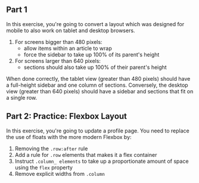 ## Part 1
In this exercise, you're going to convert a layout which was designed for mobile to also work on tablet and desktop browsers.

1.  For screens bigger than 480 pixels:
    *   allow items within an article to wrap
    *   force the sidebar to take up 100% of its parent's height
2.  For screens larger than 640 pixels:
    *   sections should also take up 100% of their parent's height

When done correctly, the tablet view (greater than 480 pixels) should have a full-height sidebar and one column of sections. Conversely, the desktop view (greater than 640 pixels) should have a sidebar and sections that fit on a single row.

## Part 2: Practice: Flexbox Layout 

In this exercise, you're going to update a profile page. You need to replace the use of floats with the more modern Flexbox by:

1.  Removing the `.row:after` rule
2.  Add a rule for `.row` elements that makes it a flex container
3.  Instruct `.column_ elements` to take up a proportionate amount of space using the `flex` property
4.  Remove explicit widths from `.column`
